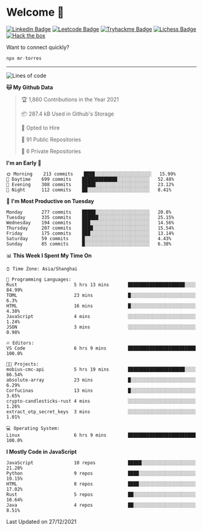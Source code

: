 # Welcome 👋

[![Linkedin Badge](https://img.shields.io/badge/-PedroTorres-blue?style=flat-square&logo=Linkedin&logoColor=white&link=https://www.linkedin.com/in/PedroTorres/)](https://www.linkedin.com/in/pedro-torres-cruz/)
[![Leetcode Badge](https://img.shields.io/badge/profile-leetcode-green)](https://leetcode.com/corfucinas/)
[![Tryhackme Badge](https://img.shields.io/badge/profile-tryhackme-blue)](https://tryhackme.com/p/Corfucinas/)
[![Lichess Badge](https://img.shields.io/badge/challenge_me-lichess-yellow)](https://lichess.org/@/Corfucinas)
[![Hack the box](https://img.shields.io/badge/hack_the_box-profile-red)](https://www.hackthebox.eu/profile/375826)

Want to connect quickly?

```javascript
npx mr-torres
```

---

<!--START_SECTION:waka-->
![Lines of code](https://img.shields.io/badge/From%20Hello%20World%20I%27ve%20Written-1.6%20million%20lines%20of%20code-blue)

**🐱 My Github Data** 

> 🏆 1,860 Contributions in the Year 2021
 > 
> 📦 287.4 kB Used in Github's Storage 
 > 
> 💼 Opted to Hire
 > 
> 📜 91 Public Repositories 
 > 
> 🔑 6 Private Repositories  
 > 
**I'm an Early 🐤** 

```text
🌞 Morning    213 commits    ████░░░░░░░░░░░░░░░░░░░░░   15.99% 
🌆 Daytime    699 commits    █████████████░░░░░░░░░░░░   52.48% 
🌃 Evening    308 commits    █████░░░░░░░░░░░░░░░░░░░░   23.12% 
🌙 Night      112 commits    ██░░░░░░░░░░░░░░░░░░░░░░░   8.41%

```
📅 **I'm Most Productive on Tuesday** 

```text
Monday       277 commits    █████░░░░░░░░░░░░░░░░░░░░   20.8% 
Tuesday      335 commits    ██████░░░░░░░░░░░░░░░░░░░   25.15% 
Wednesday    194 commits    ███░░░░░░░░░░░░░░░░░░░░░░   14.56% 
Thursday     207 commits    ████░░░░░░░░░░░░░░░░░░░░░   15.54% 
Friday       175 commits    ███░░░░░░░░░░░░░░░░░░░░░░   13.14% 
Saturday     59 commits     █░░░░░░░░░░░░░░░░░░░░░░░░   4.43% 
Sunday       85 commits     █░░░░░░░░░░░░░░░░░░░░░░░░   6.38%

```


📊 **This Week I Spent My Time On** 

```text
⌚︎ Time Zone: Asia/Shanghai

💬 Programming Languages: 
Rust                     5 hrs 13 mins       █████████████████████░░░░   84.99% 
TOML                     23 mins             █░░░░░░░░░░░░░░░░░░░░░░░░   6.3% 
HTML                     16 mins             █░░░░░░░░░░░░░░░░░░░░░░░░   4.38% 
JavaScript               4 mins              ░░░░░░░░░░░░░░░░░░░░░░░░░   1.24% 
JSON                     3 mins              ░░░░░░░░░░░░░░░░░░░░░░░░░   0.98%

🔥 Editors: 
VS Code                  6 hrs 9 mins        █████████████████████████   100.0%

🐱‍💻 Projects: 
mobius-cmc-api           5 hrs 19 mins       █████████████████████░░░░   86.54% 
absolute-array           23 mins             █░░░░░░░░░░░░░░░░░░░░░░░░   6.29% 
Corfucinas               13 mins             █░░░░░░░░░░░░░░░░░░░░░░░░   3.65% 
crypto-candlesticks-rust 4 mins              ░░░░░░░░░░░░░░░░░░░░░░░░░   1.26% 
extract_otp_secret_keys  3 mins              ░░░░░░░░░░░░░░░░░░░░░░░░░   1.01%

💻 Operating System: 
Linux                    6 hrs 9 mins        █████████████████████████   100.0%

```

**I Mostly Code in JavaScript** 

```text
JavaScript               10 repos            █████░░░░░░░░░░░░░░░░░░░░   21.28% 
Python                   9 repos             ████░░░░░░░░░░░░░░░░░░░░░   19.15% 
HTML                     8 repos             ████░░░░░░░░░░░░░░░░░░░░░   17.02% 
Rust                     5 repos             ██░░░░░░░░░░░░░░░░░░░░░░░   10.64% 
Java                     4 repos             ██░░░░░░░░░░░░░░░░░░░░░░░   8.51%

```



 Last Updated on 27/12/2021
<!--END_SECTION:waka-->
